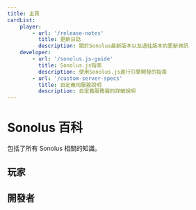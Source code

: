 ```yaml
---
title: 主頁
cardList:
    player:
        - url: '/release-notes'
          title: 更新日誌
          description: 關於Sonolus最新版本以及過往版本的更新資訊
    developer:
        - url: '/sonolus.js-guide'
          title: Sonolus.js指南
          description: 使用Sonolus.js進行引擎開發的指南
        - url: '/custom-server-specs'
          title: 自定義伺服器說明
          description: 自定義服務器的詳細說明
---
```


# Sonolus 百科

包括了所有 Sonolus 相關的知識。

## 玩家

<CardList category="player" />

## 開發者

<CardList category="developer" />
